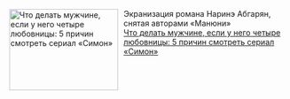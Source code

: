 <!--2025-01-03 10:33:05-->
<div class="yb">
  <div class="rss smaller1"><a href="https://www.kino-teatr.ru/kino/art/serial/7730/" title="Что делать мужчине, если у него четыре любовницы: 5 причин смотреть сериал «Симон»"><img src="https://www.kino-teatr.ru/art/0/3/7730/poster.jpg" width="196" height="147" align="left" hspace="5" style="margin: 0px 10px 0px 5px" alt="Что делать мужчине, если у него четыре любовницы: 5 причин смотреть сериал «Симон»"/></a>Экранизация романа Наринэ Абгарян, снятая авторами «Манюни» <br><a class="light" href="https://www.kino-teatr.ru/kino/art/serial/7730/">Что делать мужчине, если у него четыре любовницы: 5 причин смотреть сериал «Симон»</a></div>
</div>
